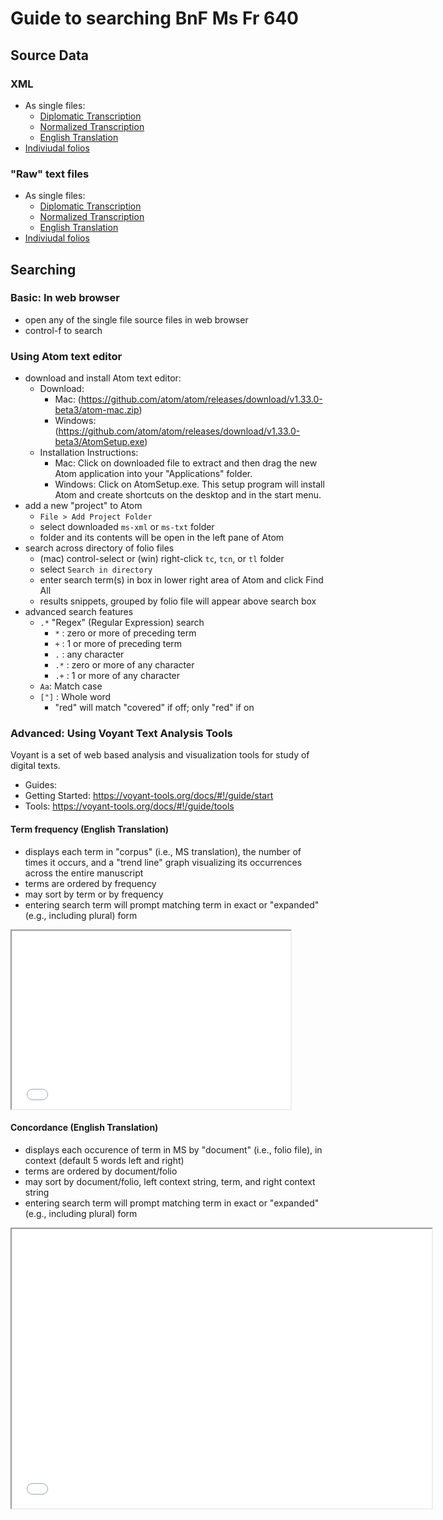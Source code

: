 # Guide to searching BnF Ms Fr 640

## Source Data

### XML

* As single files:
  * [Diplomatic Transcription](https://raw.githubusercontent.com/cu-mkp/ms-text-analysis/master/allFolios_xml/all_tc.xml)
  * [Normalized Transcription](https://raw.githubusercontent.com/cu-mkp/ms-text-analysis/master/allFolios_xml/all_tcn.xml)
  * [English Translation](https://raw.githubusercontent.com/cu-mkp/ms-text-analysis/master/txt/allFolios_xml_tl.xml)
* [Indiviudal folios](https://raw.githubusercontent.com/cu-mkp/ms-text-analysis/master/ms-xml.zip)
 
### "Raw" text files

* As single files:
  * [Diplomatic Transcription](https://raw.githubusercontent.com/cu-mkp/ms-text-analysis/master/allFolio_txt/all_tc.txt)
  * [Normalized Transcription](https://raw.githubusercontent.com/cu-mkp/ms-text-analysis/master/allFolio_txt/all_tcn.txt)
  * [English Translation](https://raw.githubusercontent.com/cu-mkp/ms-text-analysis/master/allFolio_txt/all_tl.txt)
* [Indiviudal folios](https://raw.githubusercontent.com/cu-mkp/ms-text-analysis/master/ms-xml.zip)

## Searching

### Basic: In web browser

* open any of the single file source files in web browser
* control-f to search

### Using Atom text editor

* download and install Atom text editor:
   * Download:
     * Mac: (https://github.com/atom/atom/releases/download/v1.33.0-beta3/atom-mac.zip)
     * Windows: (https://github.com/atom/atom/releases/download/v1.33.0-beta3/AtomSetup.exe)
  * Installation Instructions:
     * Mac: Click on downloaded file to extract and then drag the new Atom application into your "Applications" folder.
     * Windows: Click on AtomSetup.exe. This setup program will install Atom and create shortcuts on the desktop and in the start menu.
* add a new "project" to Atom
  * `File > Add Project Folder`
  * select downloaded `ms-xml` or `ms-txt` folder
  * folder and its contents will be open in the left pane of Atom
* search across directory of folio files
  * (mac) control-select or (win) right-click `tc`, `tcn`, or `tl` folder
  * select `Search in directory`
  * enter search term(s) in box in lower right area of Atom and click Find All
  * results snippets, grouped by folio file will appear above search box
* advanced search features
  * `.*` "Regex" (Regular Expression) search
    * `*` : zero or more of preceding term
    * `+` :  1 or more of preceding term
    * `.` : any character
    * `.*` : zero or more of any character
    * `.+` : 1 or more of any character
  * `Aa`: Match case
  * `["]` : Whole word
    * "red" will match "covered" if off; only "red" if on

### Advanced: Using Voyant Text Analysis Tools

Voyant is a set of web based analysis and visualization tools for study of digital texts.

 * Guides:
  * Getting Started: https://voyant-tools.org/docs/#!/guide/start
  * Tools: https://voyant-tools.org/docs/#!/guide/tools

#### Term frequency (English Translation)

 * displays each term in "corpus" (i.e., MS translation), the number of times it occurs, and a "trend line" graph visualizing its occurrences across the entire manuscript
 * terms are ordered by frequency
 * may sort by term or by frequency
 * entering search term will prompt matching term in exact or "expanded" (e.g., including plural) form
 

<!--	Exported from Voyant Tools (voyant-tools.org).
The iframe src attribute below uses a relative protocol to better function with both
http and https sites, but if you're embedding this into a local web page (file protocol)
you should add an explicit protocol (https if you're using voyant-tools.org, otherwise
it depends on this server.
Feel free to change the height and width values or other styling below: -->

<iframe style='width: 446px; height: 285px;' src='//voyant-tools.org/tool/CorpusTerms/?corpus=d7eadde0616c2a8fd8863f7a3a7ff290'></iframe>

####  Concordance (English Translation)
 
 * displays each occurence of term in MS by "document" (i.e., folio file), in context (default 5 words left and right) 
 * terms are ordered by document/folio
 * may sort by document/folio, left context string, term, and right context string
 * entering search term will prompt matching term in exact or "expanded" (e.g., including plural) form

<!--	Exported from Voyant Tools (voyant-tools.org).
The iframe src attribute below uses a relative protocol to better function with both
http and https sites, but if you're embedding this into a local web page (file protocol)
you should add an explicit protocol (https if you're using voyant-tools.org, otherwise
it depends on this server.
Feel free to change the height and width values or other styling below: -->

<iframe style='width: 672px; height: 447px;' src='//voyant-tools.org/tool/Contexts/?query=make&corpus=d7eadde0616c2a8fd8863f7a3a7ff290'></iframe>
